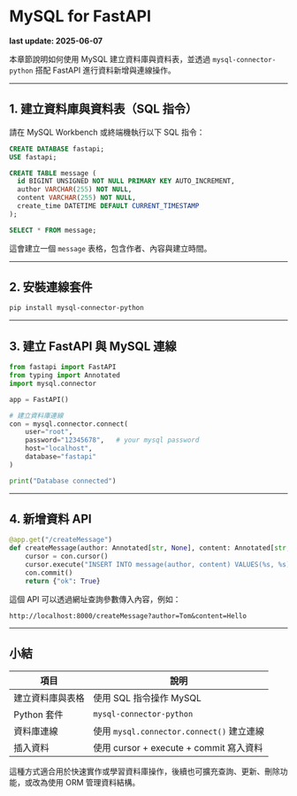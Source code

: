 # MySQL for FastAPI

**last update: 2025-06-07**

本章節說明如何使用 MySQL 建立資料庫與資料表，並透過 `mysql-connector-python` 搭配 FastAPI 進行資料新增與連線操作。

---

## 1. 建立資料庫與資料表（SQL 指令）

請在 MySQL Workbench 或終端機執行以下 SQL 指令：

```sql
CREATE DATABASE fastapi;
USE fastapi;

CREATE TABLE message (
  id BIGINT UNSIGNED NOT NULL PRIMARY KEY AUTO_INCREMENT,
  author VARCHAR(255) NOT NULL,
  content VARCHAR(255) NOT NULL,
  create_time DATETIME DEFAULT CURRENT_TIMESTAMP
);

SELECT * FROM message;
```

這會建立一個 `message` 表格，包含作者、內容與建立時間。

---

## 2. 安裝連線套件

```bash
pip install mysql-connector-python
```

---

## 3. 建立 FastAPI 與 MySQL 連線

```python
from fastapi import FastAPI
from typing import Annotated
import mysql.connector

app = FastAPI()

# 建立資料庫連線
con = mysql.connector.connect(
    user="root",
    password="12345678",   # your mysql password
    host="localhost",
    database="fastapi"
)

print("Database connected")
```

---

## 4. 新增資料 API

```python
@app.get("/createMessage")
def createMessage(author: Annotated[str, None], content: Annotated[str, None]):
    cursor = con.cursor()
    cursor.execute("INSERT INTO message(author, content) VALUES(%s, %s)", [author, content])
    con.commit()
    return {"ok": True}
```

這個 API 可以透過網址查詢參數傳入內容，例如：

```
http://localhost:8000/createMessage?author=Tom&content=Hello
```

---

## 小結

| 項目        | 說明                                  |
| --------- | ----------------------------------- |
| 建立資料庫與表格  | 使用 SQL 指令操作 MySQL                   |
| Python 套件 | `mysql-connector-python`            |
| 資料庫連線     | 使用 `mysql.connector.connect()` 建立連線 |
| 插入資料      | 使用 cursor + execute + commit 寫入資料   |

這種方式適合用於快速實作或學習資料庫操作，後續也可擴充查詢、更新、刪除功能，或改為使用 ORM 管理資料結構。
